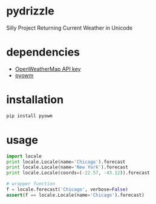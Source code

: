 pydrizzle
====

Silly Project Returning Current Weather in Unicode

dependencies
====
* [OpenWeatherMap API key](http://openweathermap.org/appid)
* [pyowm](https://github.com/csparpa/pyowm)

installation
====

```bash
pip install pyowm
```

usage
====

```python
import locale
print locale.Locale(name='Chicago').forecast
print locale.Locale(name='New York').forecast
print locale.Locale(coords=(-22.57, -43.12)).forecast

# wrapper function
f = locale.forecast('Chicago', verbose=False)
assert(f == locale.Locale(name='Chicago').forecast)
```
